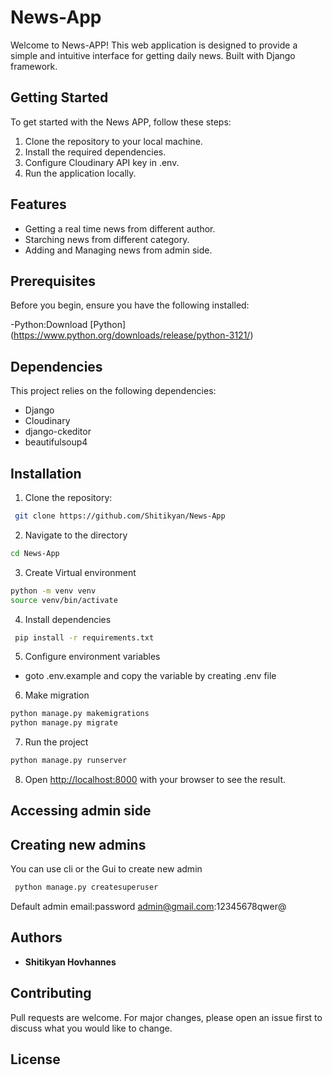 # News-App

Welcome to News-APP! This web application is designed to provide a simple and intuitive interface for getting daily news. Built with Django framework.

## Getting Started

To get started with the News APP, follow these steps:

1. Clone the repository to your local machine.
2. Install the required dependencies.
3. Configure Cloudinary API key in .env.
4. Run the application locally.

## Features

- Getting a real time news from different author.
- Starching news from different category.
- Adding and Managing news from admin side.

## Prerequisites

Before you begin, ensure you have the following installed:

-Python:Download [Python] (https://www.python.org/downloads/release/python-3121/)

## Dependencies

This project relies on the following dependencies:

- Django
- Cloudinary
- django-ckeditor
- beautifulsoup4

## Installation

1. Clone the repository:

```bash
 git clone https://github.com/Shitikyan/News-App
```

2. Navigate to the directory

```bash
cd News-App
```

3. Create Virtual environment

```bash
python -m venv venv
source venv/bin/activate
```

4. Install dependencies

```bash
 pip install -r requirements.txt
```

5. Configure environment variables

- goto .env.example and copy the variable by creating .env file

6. Make migration

```bash
python manage.py makemigrations
python manage.py migrate
```

7. Run the project

```bash
python manage.py runserver
```

8. Open [http://localhost:8000](http://localhost:8000) with your browser to see the result.

## Accessing admin side

## Creating new admins

You can use cli or the Gui to create new admin

```bash
 python manage.py createsuperuser
```

Default admin email:password
admin@gmail.com:12345678qwer@

## Authors

- **Shitikyan Hovhannes**

## Contributing

Pull requests are welcome. For major changes, please open an issue first
to discuss what you would like to change.

## License
